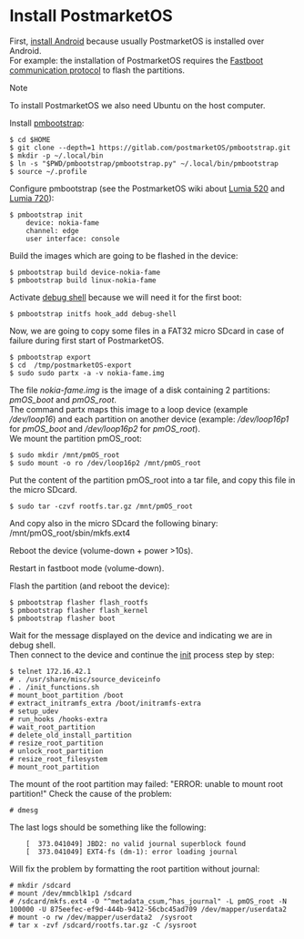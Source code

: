 # Install PostmarketOS

First, [install Android](/content/android/README.md) because usually PostmarketOS is installed over Android.  
For example: the installation of PostmarketOS requires the [Fastboot communication protocol](https://en.wikipedia.org/wiki/Fastboot) to flash the partitions.

> [!NOTE]
> To install PostmarketOS we also need Ubuntu on the host computer.

Install [pmbootstrap](https://wiki.postmarketos.org/wiki/Pmbootstrap#Installation):
```
$ cd $HOME
$ git clone --depth=1 https://gitlab.com/postmarketOS/pmbootstrap.git
$ mkdir -p ~/.local/bin
$ ln -s "$PWD/pmbootstrap/pmbootstrap.py" ~/.local/bin/pmbootstrap
$ source ~/.profile
```

Configure pmbootstrap (see the PostmarketOS wiki about [Lumia 520](https://wiki.postmarketos.org/wiki/Nokia_Lumia_520_(nokia-fame)) and [Lumia 720](https://wiki.postmarketos.org/wiki/Nokia_Lumia_720_(nokia-zeal))):
```
$ pmbootstrap init
	device: nokia-fame
	channel: edge
	user interface: console
```

Build the images which are going to be flashed in the device:
```
$ pmbootstrap build device-nokia-fame
$ pmbootstrap build linux-nokia-fame
```

Activate [debug shell](https://wiki.postmarketos.org/wiki/Inspecting_the_initramfs#Enable_the_debug_shell) because we will need it for the first boot:
```
$ pmbootstrap initfs hook_add debug-shell
```

Now, we are going to copy some files in a FAT32 micro SDcard in case of failure during first start of PostmarketOS.
```
$ pmbootstrap export
$ cd  /tmp/postmarketOS-export
$ sudo sudo partx -a -v nokia-fame.img
```
The file _nokia-fame.img_ is the image of a disk containing 2 partitions: _pmOS_boot_ and _pmOS_root_.  
The command partx maps this image to a loop device (example _/dev/loop16_) and each partition on another device (example: _/dev/loop16p1_ for _pmOS_boot_ and _/dev/loop16p2_ for _pmOS_root_).  
We mount the partition pmOS_root:
```
$ sudo mkdir /mnt/pmOS_root
$ sudo mount -o ro /dev/loop16p2 /mnt/pmOS_root
```
Put the content of the partition pmOS_root into a tar file, and copy this file in the micro SDcard.
```
$ sudo tar -czvf rootfs.tar.gz /mnt/pmOS_root
```
And copy also in the micro SDcard the following binary:  
/mnt/pmOS_root/sbin/mkfs.ext4

Reboot the device (volume-down + power >10s).  

Restart in fastboot mode (volume-down).  

Flash the partition (and reboot the device):
```
$ pmbootstrap flasher flash_rootfs
$ pmbootstrap flasher flash_kernel
$ pmbootstrap flasher boot
```

Wait for the message displayed on the device and indicating we are in debug shell.  
Then connect to the device and continue the [init](https://gitlab.com/postmarketOS/pmaports/-/blob/master/main/postmarketos-initramfs/init.sh) process step by step:
```
$ telnet 172.16.42.1
# . /usr/share/misc/source_deviceinfo
# . /init_functions.sh
# mount_boot_partition /boot
# extract_initramfs_extra /boot/initramfs-extra
# setup_udev
# run_hooks /hooks-extra
# wait_root_partition
# delete_old_install_partition
# resize_root_partition
# unlock_root_partition
# resize_root_filesystem
# mount_root_partition
```

The mount of the root partition may failed: "ERROR: unable to mount root partition!"
Check the cause of the problem:  
```
# dmesg
```
The last logs should be something like the following:  
```
	[  373.041049] JBD2: no valid journal superblock found
	[  373.041049] EXT4-fs (dm-1): error loading journal
```

Will fix the problem by formatting the root partition without journal:
```
# mkdir /sdcard
# mount /dev/mmcblk1p1 /sdcard
# /sdcard/mkfs.ext4 -O "^metadata_csum,^has_journal" -L pmOS_root -N 100000 -U 875eefec-ef9d-444b-9412-56cbc45ad709 /dev/mapper/userdata2
# mount -o rw /dev/mapper/userdata2  /sysroot
# tar x -zvf /sdcard/rootfs.tar.gz -C /sysroot
```






